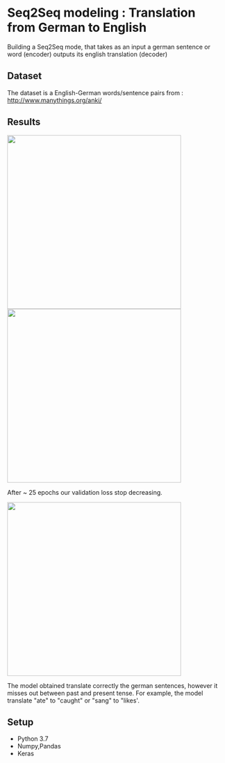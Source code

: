# Seq2Seq modeling : Translation from German to English
 Building a Seq2Seq mode, that takes as an input a german sentence or word (encoder) outputs its english translation (decoder)
 
 ## Dataset
 
 The dataset is a English-German words/sentence pairs from : http://www.manythings.org/anki/

 
 ## Results
 <p float="left">
 <img src="https://user-images.githubusercontent.com/36988046/90320315-144d6300-df38-11ea-9aa7-c34c69e27c4d.png" width="400" /> 
  <img src="https://user-images.githubusercontent.com/36988046/90320455-85414a80-df39-11ea-91e3-b52d3eb0d227.png" width="400" />
 
 After ~ 25 epochs our validation loss stop decreasing. 
  
  
</p>
 <p float="left">
 <img src="https://user-images.githubusercontent.com/36988046/90320362-99387c80-df38-11ea-8ed1-87a010e0fe2e.png" width="400" />
 </p>
 
 The model obtained translate correctly the german sentences, however it misses out between past and present tense. For example, the model translate
 "ate" to "caught" or "sang" to "likes'. 
 
 ## Setup 
 
 * Python 3.7
 * Numpy,Pandas
 * Keras


